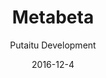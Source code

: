 ---
title: Metabeta
footer: d27bd9b77239ed4ed6384199c0867d749f549842
sections:
    -
        template: banner
        text: '# MetaBeta'
        color: '#179cf4'
        theme: dark
    -
        template: buttons
        text: '### Game Download link'
        buttons:
            -
                text: Windows
                href: ' https://github.com/mrzapp/stop-playing/releases/download/latest/StopPlaying-Win64.zip'
                target: _self
            -
                text: Linux
                href: 'https://github.com/mrzapp/stop-playing/releases/download/latest/StopPlaying-Linux64.zip'
                target: _self
    -
        template: buttons
        text: '### Playtest results'
meta:
    id: 3411bcacb7d8b7ceb0206d32626fc69cbcfc9cc8
    parentId: f8d133111ad5ddad52a465c47d7cdbef5923fc8d
    language: en
date: '2016-12-4'
author: 'Putaitu Development'
permalink: /metabeta/
layout: sectionPage
---